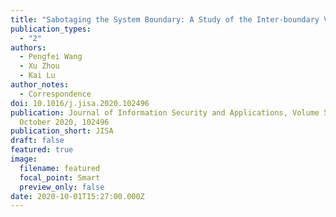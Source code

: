 ```yaml
---
title: "Sabotaging the System Boundary: A Study of the Inter-boundary Vulnerability"
publication_types:
  - "2"
authors:
  - Pengfei Wang
  - Xu Zhou
  - Kai Lu
author_notes:
  - Correspondence
doi: 10.1016/j.jisa.2020.102496
publication: Journal of Information Security and Applications, Volume 54,
  October 2020, 102496
publication_short: JISA
draft: false
featured: true
image:
  filename: featured
  focal_point: Smart
  preview_only: false
date: 2020-10-01T15:27:00.000Z
---
```


